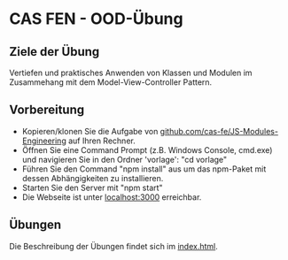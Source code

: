 # CAS FEN - OOD-Übung

## Ziele der Übung
Vertiefen und praktisches Anwenden von Klassen und Modulen im Zusammehang mit dem Model-View-Controller Pattern.

## Vorbereitung
* Kopieren/klonen Sie die Aufgabe von [github.com/cas-fe/JS-Modules-Engineering](https://github.com/cas-fe/JS-Modules-Engineering) auf Ihren Rechner.
* Öffnen Sie eine Command Prompt (z.B. Windows Console, cmd.exe) und navigieren Sie in den Ordner 'vorlage': "cd vorlage"
* Führen Sie den Command "npm install" aus um das npm-Paket mit dessen Abhängigkeiten zu installieren.
* Starten Sie den Server mit "npm start"
* Die Webseite ist unter [localhost:3000](http://localhost:3000/) erreichbar.

## Übungen
Die Beschreibung der Übungen findet sich im [index.html](./index.html).
